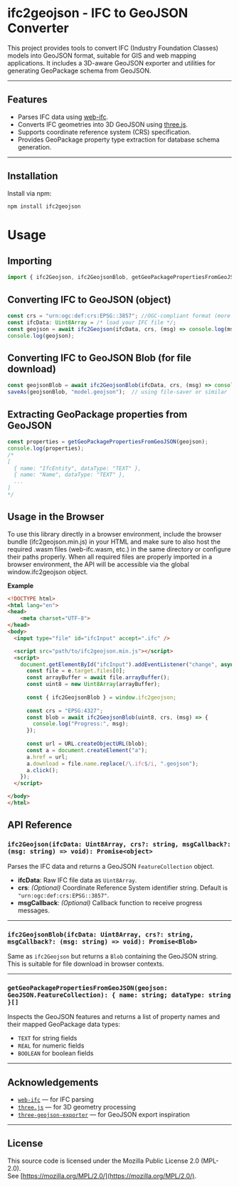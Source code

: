 # ifc2geojson - IFC to GeoJSON Converter

This project provides tools to convert IFC (Industry Foundation Classes) models into GeoJSON format, suitable for GIS and web mapping applications. It includes a 3D-aware GeoJSON exporter and utilities for generating GeoPackage schema from GeoJSON.

---

## Features

- Parses IFC data using [web-ifc](https://github.com/ifcjs/web-ifc).
- Converts IFC geometries into 3D GeoJSON using [three.js](https://threejs.org/).
- Supports coordinate reference system (CRS) specification.
- Provides GeoPackage property type extraction for database schema generation.

---

## Installation

Install via npm:

```bash
npm install ifc2geojson
```

# Usage

## Importing

```typescript
import { ifc2Geojson, ifc2GeojsonBlob, getGeoPackagePropertiesFromGeoJSON } from 'ifc2geojson';
```

## Converting IFC to GeoJSON (object)

```typescript
const crs = "urn:ogc:def:crs:EPSG::3857"; //OGC-compliant format (more widely supported). "EPSG:3857" would work in most GIS too.
const ifcData: Uint8Array = /* load your IFC file */;
const geojson = await ifc2Geojson(ifcData, crs, (msg) => console.log(msg));
console.log(geojson);
```

## Converting IFC to GeoJSON Blob (for file download)

```typescript
const geojsonBlob = await ifc2GeojsonBlob(ifcData, crs, (msg) => console.log(msg));
saveAs(geojsonBlob, "model.geojson");  // using file-saver or similar
```

## Extracting GeoPackage properties from GeoJSON

```typescript
const properties = getGeoPackagePropertiesFromGeoJSON(geojson);
console.log(properties);
/*
[
  { name: "IfcEntity", dataType: "TEXT" },
  { name: "Name", dataType: "TEXT" },
  ...
]
*/
```

## Usage in the Browser

To use this library directly in a browser environment, include the browser bundle (ifc2geojson.min.js) in your HTML and make sure to also host the required .wasm files (web-ifc.wasm, etc.) in the same directory or configure their paths properly. When all required files are properly imported in a browser environment, the API will be accessible via the global window.ifc2geojson object.

**Example**
```html
<!DOCTYPE html>
<html lang="en">
<head>
    <meta charset="UTF-8">
</head>
<body>
  <input type="file" id="ifcInput" accept=".ifc" />

  <script src="path/to/ifc2geojson.min.js"></script>
  <script>
    document.getElementById("ifcInput").addEventListener("change", async (e) => {
      const file = e.target.files[0];
      const arrayBuffer = await file.arrayBuffer();
      const uint8 = new Uint8Array(arrayBuffer);
  
      const { ifc2GeojsonBlob } = window.ifc2geojson;
  
      const crs = "EPSG:4327";
      const blob = await ifc2GeojsonBlob(uint8, crs, (msg) => {
        console.log("Progress:", msg);
      });
  
      const url = URL.createObjectURL(blob);
      const a = document.createElement("a");
      a.href = url;
      a.download = file.name.replace(/\.ifc$/i, ".geojson");
      a.click();
    });
  </script>

</body>
</html>
```

## API Reference

### `ifc2Geojson(ifcData: Uint8Array, crs?: string, msgCallback?: (msg: string) => void): Promise<object>`

Parses the IFC data and returns a GeoJSON `FeatureCollection` object.

- **ifcData**: Raw IFC file data as `Uint8Array`.
- **crs**: *(Optional)* Coordinate Reference System identifier string. Default is `"urn:ogc:def:crs:EPSG::3857"`.
- **msgCallback**: *(Optional)* Callback function to receive progress messages.

---

### `ifc2GeojsonBlob(ifcData: Uint8Array, crs?: string, msgCallback?: (msg: string) => void): Promise<Blob>`

Same as `ifc2Geojson` but returns a `Blob` containing the GeoJSON string. This is suitable for file download in browser contexts.

---

### `getGeoPackagePropertiesFromGeoJSON(geojson: GeoJSON.FeatureCollection): { name: string; dataType: string }[]`

Inspects the GeoJSON features and returns a list of property names and their mapped GeoPackage data types:

- `TEXT` for string fields
- `REAL` for numeric fields
- `BOOLEAN` for boolean fields

---

## Acknowledgements

- [`web-ifc`](https://github.com/ifcjs/web-ifc) — for IFC parsing
- [`three.js`](https://threejs.org) — for 3D geometry processing
- [`three-geojson-exporter`](https://github.com/prolincur/three-geojson-exporter) — for GeoJSON export inspiration

---

## License

This source code is licensed under the Mozilla Public License 2.0 (MPL-2.0).  
See [https://mozilla.org/MPL/2.0/](https://mozilla.org/MPL/2.0/).